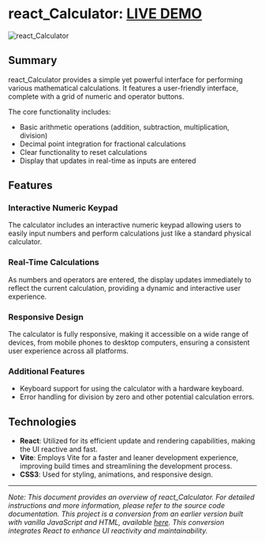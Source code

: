 # react_Calculator: [LIVE DEMO](https://shcoobz.github.io/react_calculator/)

![react_Calculator](img/react_calculator.png)

## Summary

react_Calculator provides a simple yet powerful interface for performing various mathematical calculations. It features a user-friendly interface, complete with a grid of numeric and operator buttons.

The core functionality includes:

- Basic arithmetic operations (addition, subtraction, multiplication, division)
- Decimal point integration for fractional calculations
- Clear functionality to reset calculations
- Display that updates in real-time as inputs are entered

## Features

### Interactive Numeric Keypad

The calculator includes an interactive numeric keypad allowing users to easily input numbers and perform calculations just like a standard physical calculator.

### Real-Time Calculations

As numbers and operators are entered, the display updates immediately to reflect the current calculation, providing a dynamic and interactive user experience.

### Responsive Design

The calculator is fully responsive, making it accessible on a wide range of devices, from mobile phones to desktop computers, ensuring a consistent user experience across all platforms.

### Additional Features

- Keyboard support for using the calculator with a hardware keyboard.
- Error handling for division by zero and other potential calculation errors.

## Technologies

- **React**: Utilized for its efficient update and rendering capabilities, making the UI reactive and fast.
- **Vite**: Employs Vite for a faster and leaner development experience, improving build times and streamlining the development process.
- **CSS3**: Used for styling, animations, and responsive design.

---

_Note: This document provides an overview of react_Calculator. For detailed instructions and more information, please refer to the source code documentation. This project is a conversion from an earlier version built with vanilla JavaScript and HTML, available [here](https://github.com/Shcoobz/basicJS_calculator/). This conversion integrates React to enhance UI reactivity and maintainability._
